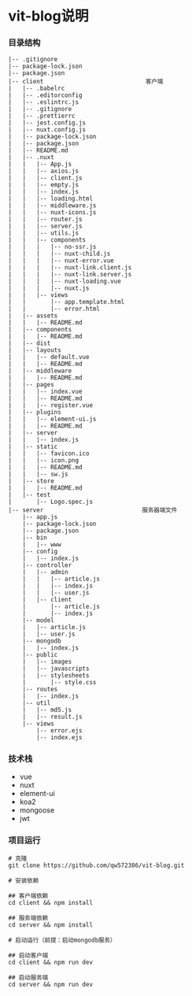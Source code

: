 # vit-blog说明


### 目录结构

    |-- .gitignore
    |-- package-lock.json
    |-- package.json
    |-- client                             客户端
    |   |-- .babelrc
    |   |-- .editorconfig
    |   |-- .eslintrc.js
    |   |-- .gitignore
    |   |-- .prettierrc
    |   |-- jest.config.js
    |   |-- nuxt.config.js
    |   |-- package-lock.json
    |   |-- package.json
    |   |-- README.md
    |   |-- .nuxt
    |   |   |-- App.js
    |   |   |-- axios.js
    |   |   |-- client.js
    |   |   |-- empty.js
    |   |   |-- index.js
    |   |   |-- loading.html
    |   |   |-- middleware.js
    |   |   |-- nuxt-icons.js
    |   |   |-- router.js
    |   |   |-- server.js
    |   |   |-- utils.js
    |   |   |-- components
    |   |   |   |-- no-ssr.js
    |   |   |   |-- nuxt-child.js
    |   |   |   |-- nuxt-error.vue
    |   |   |   |-- nuxt-link.client.js
    |   |   |   |-- nuxt-link.server.js
    |   |   |   |-- nuxt-loading.vue
    |   |   |   |-- nuxt.js
    |   |   |-- views
    |   |       |-- app.template.html
    |   |       |-- error.html
    |   |-- assets
    |   |   |-- README.md
    |   |-- components
    |   |   |-- README.md
    |   |-- dist
    |   |-- layouts
    |   |   |-- default.vue
    |   |   |-- README.md
    |   |-- middleware
    |   |   |-- README.md
    |   |-- pages
    |   |   |-- index.vue
    |   |   |-- README.md
    |   |   |-- register.vue
    |   |-- plugins
    |   |   |-- element-ui.js
    |   |   |-- README.md
    |   |-- server
    |   |   |-- index.js
    |   |-- static
    |   |   |-- favicon.ico
    |   |   |-- icon.png
    |   |   |-- README.md
    |   |   |-- sw.js
    |   |-- store
    |   |   |-- README.md
    |   |-- test
    |       |-- Logo.spec.js
    |-- server                            服务器端文件
        |-- app.js
        |-- package-lock.json
        |-- package.json
        |-- bin
        |   |-- www
        |-- config
        |   |-- index.js
        |-- controller
        |   |-- admin
        |   |   |-- article.js
        |   |   |-- index.js
        |   |   |-- user.js
        |   |-- client
        |       |-- article.js
        |       |-- index.js
        |-- model
        |   |-- article.js
        |   |-- user.js
        |-- mongodb
        |   |-- index.js
        |-- public
        |   |-- images
        |   |-- javascripts
        |   |-- stylesheets
        |       |-- style.css
        |-- routes
        |   |-- index.js
        |-- util
        |   |-- md5.js
        |   |-- result.js
        |-- views
            |-- error.ejs
            |-- index.ejs

### 技术栈

* vue
* nuxt
* element-ui
* koa2
* mongoose
* jwt

### 项目运行
```
# 克隆
git clone https://github.com/qw572386/vit-blog.git

# 安装依赖

## 客户端依赖
cd client && npm install

## 服务端依赖
cd server && npm install

# 启动运行（前提：启动mongodb服务）

## 启动客户端
cd client && npm run dev

## 启动服务端
cd server && npm run dev

```

